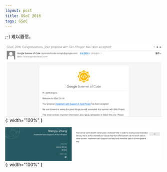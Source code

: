 ```yaml
---
layout: post
title: GSoC 2016
tags: GSoC
---
```


;-) 难以置信。

![](/assets/img/gsoc-2016-mail.png){: width="100%" }

![](/assets/img/gsoc-2016-proj.png){: width="100%" }
